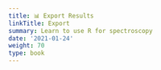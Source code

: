 ```yaml
---
title: 📊 Export Results
linkTitle: Export
summary: Learn to use R for spectroscopy
date: '2021-01-24'
weight: 70
type: book
---
```

